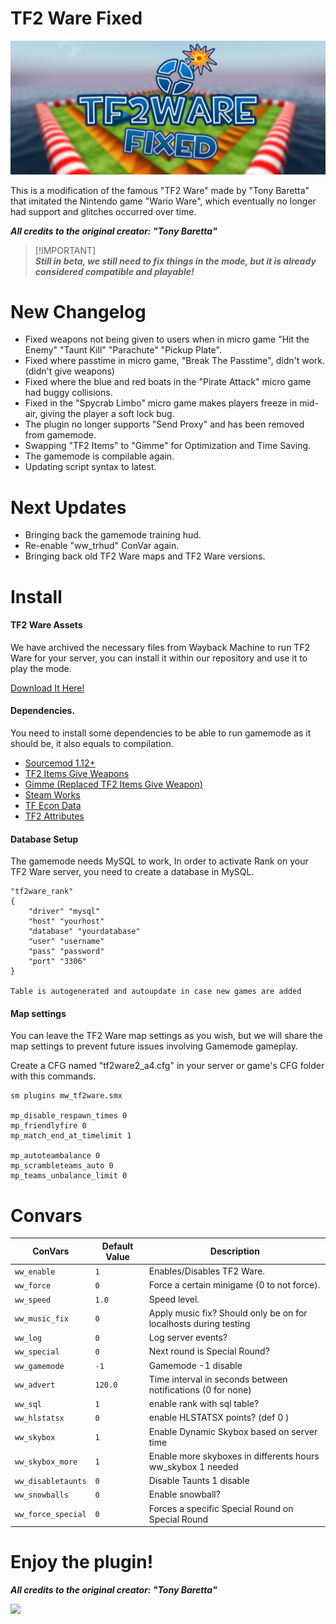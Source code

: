 # TF2 Ware Fixed
<img alt="TF2 Ware FIXED" src="assets/tf2warefix.png"> </img>

This is a modification of the famous "TF2 Ware" made by "Tony Baretta" that imitated the Nintendo game "Wario Ware", which eventually no longer had support and glitches occurred over time.

***All credits to the original creator: "Tony Baretta"***

> [!IMPORTANT]\
> ***Still in beta, we still need to fix things in the mode, but it is already considered compatible and playable!***

# New Changelog
- Fixed weapons not being given to users when in micro game "Hit the Enemy" "Taunt Kill" "Parachute" "Pickup Plate".
- Fixed where passtime in micro game, "Break The Passtime", didn't work. (didn't give weapons)
- Fixed where the blue and red boats in the "Pirate Attack" micro game had buggy collisions.
- Fixed in the "Spycrab Limbo" micro game makes players freeze in mid-air, giving the player a soft lock bug.
- The plugin no longer supports "Send Proxy" and has been removed from gamemode.
- Swapping "TF2 Items" to "Gimme" for Optimization and Time Saving.
- The gamemode is compilable again.
- Updating script syntax to latest.

# Next Updates
- Bringing back the gamemode training hud.
- Re-enable "ww_trhud" ConVar again.
- Bringing back old TF2 Ware maps and TF2 Ware versions.

# Install

#### TF2 Ware Assets
We have archived the necessary files from Wayback Machine to run TF2 Ware for your server, you can install it within our repository and use it to play the mode.

[Download It Here!](https://codeload.github.com/TheDGB/tf2warefix/zip/refs/heads/main)

#### Dependencies.
You need to install some dependencies to be able to run gamemode as it should be, it also equals to compilation.
- [Sourcemod 1.12+](https://www.sourcemod.net/downloads.php)
- [TF2 Items Give Weapons](https://builds.limetech.io/?project=tf2items)
- [Gimme (Replaced TF2 Items Give Weapon)](https://forums.alliedmods.net/showthread.php?p=2766587)
- [Steam Works](https://users.alliedmods.net/~kyles/builds/SteamWorks/)
- [TF Econ Data](https://github.com/nosoop/SM-TFEconData/releases)
- [TF2 Attributes](https://github.com/FlaminSarge/tf2attributes/releases)

#### Database Setup
The gamemode needs MySQL to work, In order to activate Rank on your TF2 Ware server, you need to create a database in MySQL.

```
"tf2ware_rank"
{
	"driver" "mysql"
	"host" "yourhost"
	"database" "yourdatabase"
	"user" "username"
	"pass" "password"
	"port" "3306"
}

Table is autogenerated and autoupdate in case new games are added
```

#### Map settings
You can leave the TF2 Ware map settings as you wish, but we will share the map settings to prevent future issues involving Gamemode gameplay.

Create a CFG named "tf2ware2_a4.cfg" in your server or game's CFG folder with this commands.
```
sm plugins mw_tf2ware.smx

mp_disable_respawn_times 0
mp_friendlyfire 0
mp_match_end_at_timelimit 1

mp_autoteambalance 0
mp_scrambleteams_auto 0
mp_teams_unbalance_limit 0
```
# Convars

| **ConVars**               | **Default Value** | **Description**                                                                 |
|---------------------------|-------------------|---------------------------------------------------------------------------------|
| `ww_enable`               | `1`               | Enables/Disables TF2 Ware.                                                      |
| `ww_force`                | `0`               | Force a certain minigame (0 to not force).                                      |
| `ww_speed`                | `1.0`             | Speed level.                                                                    |
| `ww_music_fix`            | `0`               | Apply music fix? Should only be on for localhosts during testing                |
| `ww_log`                  | `0`               | Log server events?                                                              |
| `ww_special`              | `0`               | Next round is Special Round?                                                    |
| `ww_gamemode`             | `-1`              | Gamemode -1 disable                                                             |
| `ww_advert`               | `120.0`           | Time interval in seconds between notifications (0 for none)                     |
| `ww_sql`                  | `1`               | enable rank with sql table?                                                     |
| `ww_hlstatsx`             | `0`               | enable HLSTATSX points? (def 0 )                                                |
| `ww_skybox`               | `1`               | Enable Dynamic Skybox based on server time                                      |
| `ww_skybox_more`          | `1`               | Enable more skyboxes in differents hours  ww_skybox 1 needed                    |
| `ww_disabletaunts`        | `0`               | Disable Taunts 1 disable                                                        |
| `ww_snowballs`            | `0`               | Enable snowball?                                                                |
| `ww_force_special`        | `0`               | Forces a specific Special Round on Special Round                                |

# **Enjoy the plugin!**
***All credits to the original creator: "Tony Baretta"***

[![](https://dcbadge.vercel.app/api/server/xftqrvZSAw)](https://discord.gg/xftqrvZSAw)
